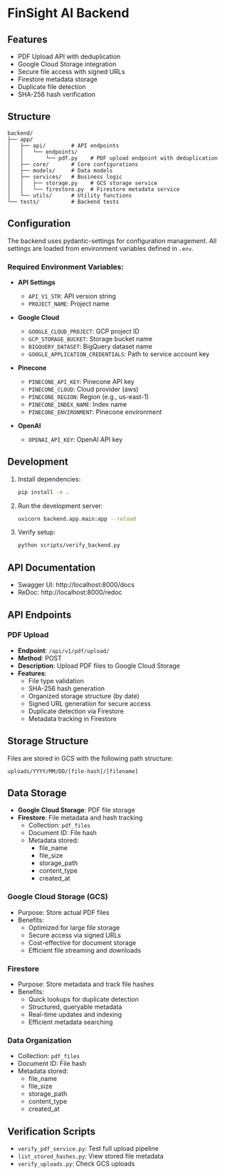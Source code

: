 # FinSight AI Backend

## Features
- PDF Upload API with deduplication
- Google Cloud Storage integration
- Secure file access with signed URLs
- Firestore metadata storage
- Duplicate file detection
- SHA-256 hash verification

## Structure
```
backend/
├── app/
│   ├── api/        # API endpoints
│   │   └── endpoints/
│   │       └── pdf.py    # PDF upload endpoint with deduplication
│   ├── core/       # Core configurations
│   ├── models/     # Data models
│   ├── services/   # Business logic
│   │   ├── storage.py    # GCS storage service
│   │   └── firestore.py  # Firestore metadata service
│   └── utils/      # Utility functions
└── tests/          # Backend tests
```

## Configuration
The backend uses pydantic-settings for configuration management. All settings are loaded from environment variables defined in `.env`.

### Required Environment Variables:
- **API Settings**
  - `API_V1_STR`: API version string
  - `PROJECT_NAME`: Project name

- **Google Cloud**
  - `GOOGLE_CLOUD_PROJECT`: GCP project ID
  - `GCP_STORAGE_BUCKET`: Storage bucket name
  - `BIGQUERY_DATASET`: BigQuery dataset name
  - `GOOGLE_APPLICATION_CREDENTIALS`: Path to service account key

- **Pinecone**
  - `PINECONE_API_KEY`: Pinecone API key
  - `PINECONE_CLOUD`: Cloud provider (aws)
  - `PINECONE_REGION`: Region (e.g., us-east-1)
  - `PINECONE_INDEX_NAME`: Index name
  - `PINECONE_ENVIRONMENT`: Pinecone environment

- **OpenAI**
  - `OPENAI_API_KEY`: OpenAI API key

## Development
1. Install dependencies:
   ```bash
   pip install -e .
   ```

2. Run the development server:
   ```bash
   uvicorn backend.app.main:app --reload
   ```

3. Verify setup:
   ```bash
   python scripts/verify_backend.py
   ```

## API Documentation
- Swagger UI: http://localhost:8000/docs
- ReDoc: http://localhost:8000/redoc

## API Endpoints

### PDF Upload
- **Endpoint**: `/api/v1/pdf/upload/`
- **Method**: POST
- **Description**: Upload PDF files to Google Cloud Storage
- **Features**:
  - File type validation
  - SHA-256 hash generation
  - Organized storage structure (by date)
  - Signed URL generation for secure access
  - Duplicate detection via Firestore
  - Metadata tracking in Firestore

## Storage Structure
Files are stored in GCS with the following path structure:
```
uploads/YYYY/MM/DD/[file-hash]/[filename]
```

## Data Storage
- **Google Cloud Storage**: PDF file storage
- **Firestore**: File metadata and hash tracking
  - Collection: `pdf_files`
  - Document ID: File hash
  - Metadata stored:
    - file_name
    - file_size
    - storage_path
    - content_type
    - created_at

### Google Cloud Storage (GCS)
  - Purpose: Store actual PDF files
  - Benefits:
    - Optimized for large file storage
    - Secure access via signed URLs
    - Cost-effective for document storage
    - Efficient file streaming and downloads

### Firestore
  - Purpose: Store metadata and track file hashes
  - Benefits:
    - Quick lookups for duplicate detection
    - Structured, queryable metadata
    - Real-time updates and indexing
    - Efficient metadata searching

### Data Organization
  - Collection: `pdf_files`
  - Document ID: File hash
  - Metadata stored:
    - file_name
    - file_size
    - storage_path
    - content_type
    - created_at

## Verification Scripts
- `verify_pdf_service.py`: Test full upload pipeline
- `list_stored_hashes.py`: View stored file metadata
- `verify_uploads.py`: Check GCS uploads 
